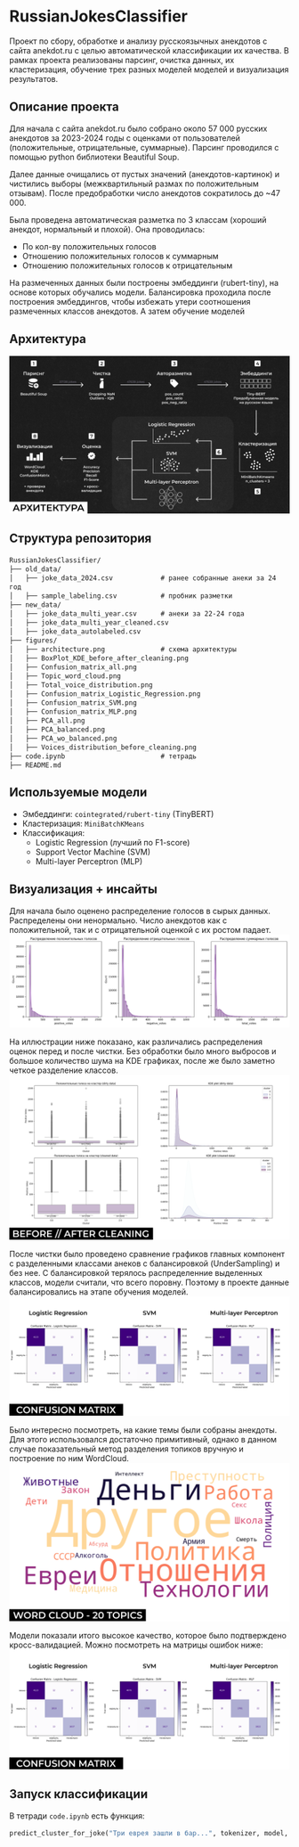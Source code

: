 # RussianJokesClassifier

Проект по сбору, обработке и анализу русскоязычных анекдотов с сайта anekdot.ru с целью автоматической классификации их качества. В рамках проекта реализованы парсинг, очистка данных, их кластеризация, обучение трех разных моделей моделей и визуализация результатов.


## Описание проекта

Для начала с сайта anekdot.ru было собрано около 57 000 русских анекдотов за 2023-2024 годы с оценками от пользователей (положительные, отрицательные, суммарные). Парсинг проводился с помощью python библиотеки Beautiful Soup. 

Далее данные очищались от пустых значений (анекдотов-картинок) и чистились выборы (межквартильный размах по положительным отзывам). После предобработки число анекдотов сократилось до \~47 000.

Была проведена автоматическая разметка по 3 классам (хороший анекдот, нормальный и плохой). Она проводилась:

- По кол-ву положительных голосов
- Отношению положительных голосов к суммарным
- Отношению положительных голосов к отрицательным

На размеченных данных были построены эмбеддинги (rubert-tiny), на основе которых обучались модели. Балансировка проходила после построения эмбеддингов, чтобы избежать утери соотношения размеченных классов анекдотов. А затем обучение моделей


## Архитектура
![Архитектура](figures/architecture.png)


## Структура репозитория

```
RussianJokesClassifier/
├── old_data/
│   ├── joke_data_2024.csv            # ранее собранные анеки за 24 год
│   ├── sample_labeling.csv           # пробник разметки
├── new_data/
│   ├── joke_data_multi_year.csv      # анеки за 22-24 года
│   ├── joke_data_multi_year_cleaned.csv 
│   ├── joke_data_autolabeled.csv 
├── figures/
│   ├── architecture.png              # схема архитектуры
│   ├── BoxPlot_KDE_before_after_cleaning.png
│   ├── Confusion_matrix_all.png
│   ├── Topic_word_cloud.png
│   ├── Total_voice_distribution.png
│   ├── Confusion_matrix_Logistic_Regression.png
│   ├── Confusion_matrix_SVM.png
│   ├── Confusion_matrix_MLP.png
│   ├── PCA_all.png
│   ├── PCA_balanced.png
│   ├── PCA_wo_balanced.png
│   ├── Voices_distribution_before_cleaning.png
├── code.ipynb                        # тетрадь
├── README.md                        
```


## Используемые модели

- Эмбеддинги: `cointegrated/rubert-tiny` (TinyBERT)
- Кластеризация: `MiniBatchKMeans`
- Классификация:
  - Logistic Regression (лучший по F1-score)
  - Support Vector Machine (SVM)
  - Multi-layer Perceptron (MLP)


## Визуализация + инсайты

Для начала было оценено распределение голосов в сырых данных. Распределены они ненормально. Число анекдотов как с положительной, так и с отрицательной оценкой с их ростом падает.
![Voice distribution](figures/Voice_distribution_before_cleaning.png)

На иллюстрации ниже показано, как различались распределения оценок перед и после чистки. Без обработки было много выбросов и большое количество шума на KDE графиках, после же было заметно четкое разделение классов.
![BoxPlot и KDE](figures/BoxPlot_KDE_before_after_cleaning.png)

После чистки было проведено сравнение графиков главных компонент с разделенными классами анеков с балансировкой (UnderSampling) и без нее. С балансировкой терялось распределенние выделенных классов, модели считали, что всего поровну. Поэтому в проекте данные балансировались на этапе обучения моделей.
![Confusion matrix](figures/Confusion_matrix_all.png)

Было интересно посмотреть, на какие темы были собраны анекдоты. Для этого использовался достаточно примитивный, однако в данном случае показательный метод разделения топиков вручную и построение по ним WordCloud. 
![Topic word cloud](figures/Topic_word_cloud.png)

Модели показали итого высокое качество, которое было подтверждено кросс-валидацией. Можно посмотреть на матрицы ошибок ниже:
![Confusion Matrix](figures/Confusion_matrix_all.png)


## Запуск классификации

В тетради `code.ipynb` есть функция:

```python
predict_cluster_for_joke("Три еврея зашли в бар...", tokenizer, model, scaler, best_model)
```

```bash
```

